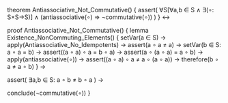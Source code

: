 theorem Antiassociative_Not_Commutative() {
  assert(
    ∀S[∀a,b ∈ S ∧ ∃(∘: S×S→S)] ∧
    (antiassociative(∘) ⇒ ¬commutative(∘))
  )
} ↔

proof Antiassociative_Not_Commutative() {
  lemma Existence_NonCommuting_Elements() {
    setVar(a ∈ S) →
    apply(Antiassociative_No_Idempotents) →
    assert(a ∘ a ≠ a) →
    setVar(b ∈ S: a ∘ a = b) →
    assert((a ∘ a) ∘ a = b ∘ a) →
    assert(a ∘ (a ∘ a) = a ∘ b) →
    apply(antiassociative(∘)) →
    assert((a ∘ a) ∘ a ≠ a ∘ (a ∘ a)) →
    therefore(b ∘ a ≠ a ∘ b)
  } →
  
  assert(
    ∃a,b ∈ S: a ∘ b ≠ b ∘ a
  ) →
  
  conclude(¬commutative(∘))
}